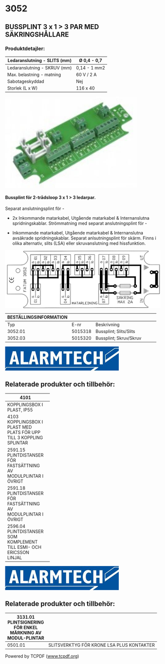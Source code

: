 # 3052

## BUSSPLINT 3 x 1 > 3 PAR MED SÄKRINGSHÅLLARE

### **Produktdetajler:**

| Ledaranslutning - SLITS (mm) | Ø 0,4 - 0,7  |
|------------------------------|--------------|
| Ledaranslutning - SKRUV (mm) | 0,14 - 1 mm2 |
| Max. belastning - matning    | 60 V / 2 A   |
| Sabotageskyddad              | Nej          |
| Storlek (L x W)              | 116 x 40     |

![](_page_0_Picture_6.jpeg)

#### **Bussplint för 2-trådsloop 3 x 1 > 3 ledarpar.**

Separat anslutningsplint för -

- 2x Inkommande matarkabel, Utgående matarkabel & Internanslutna spridningskablar.
Strömmatning med separat anslutningsplint för -

- Inkommande matarkabel, Utgående matarkabel & Internanslutna avsäkrade spridningskablar.
Separat anlsutningsplint för skärm. Finns i olika alternativ, slits (LSA) eller skruvanslutning med hissfunktion.

![](_page_0_Figure_13.jpeg)

| BESTÄLLINGSINFORMATION |         |                        |  |  |  |
|------------------------|---------|------------------------|--|--|--|
| Typ                    | E-nr    | Beskrivning            |  |  |  |
| 3052.01                | 5015318 | Bussplint; Slits/Slits |  |  |  |
| 3052.03                | 5015320 | Bussplint; Skruv/Skruv |  |  |  |

![](_page_1_Picture_1.jpeg)

## **Relaterade produkter och tillbehör:**

| 4101                                                                                   |  |
|----------------------------------------------------------------------------------------|--|
| KOPPLINGSBOX I<br>PLAST, IP55                                                          |  |
| 4103<br>KOPPLINGSBOX I<br>PLAST MED<br>PLATS FÖR UPP<br>TILL 3 KOPPLING<br>SPLINTAR    |  |
| 2591.15<br>PLINTDISTANSER<br>FÖR<br>FASTSÄTTNING<br>AV<br>MODULPLINTAR I<br>ÖVRIGT     |  |
| 2591.18<br>PLINTDISTANSER<br>FÖR<br>FASTSÄTTNING<br>AV<br>MODULPLINTAR I<br>ÖVRIGT     |  |
| 2596.04<br>PLINTDISTANSER<br>SOM<br>KOMPLEMENT<br>TILL ESMI- OCH<br>ERICSSON<br>LINJAL |  |

![](_page_2_Picture_1.jpeg)

## **Relaterade produkter och tillbehör:**

| 3131.01<br>PLINTSIGNERING<br>FÖR ENKEL<br>MÄRKNING AV<br>MODUL-PLINTAR |                                           |
|------------------------------------------------------------------------|-------------------------------------------|
| 0501.01                                                                | SLITSVERKTYG FÖR KRONE LSA PLUS KONTAKTER |

Powered by TCPDF (www.tcpdf.org)